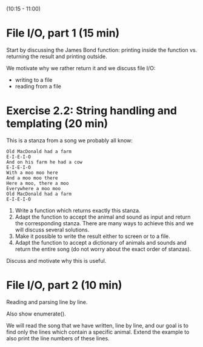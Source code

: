 (10:15 - 11:00)


# File I/O, part 1 (15 min)

Start by discussing the James Bond function: printing inside the function vs. returning the result
and printing outside.

We motivate why we rather return it and we discuss file I/O:

- writing to a file
- reading from a file


# Exercise 2.2: String handling and templating (20 min)

This is a stanza from a song we probably all know:
```
Old MacDonald had a farm
E-I-E-I-O
And on his farm he had a cow
E-I-E-I-O
With a moo moo here
And a moo moo there
Here a moo, there a moo
Everywhere a moo moo
Old MacDonald had a farm
E-I-E-I-O
```

1. Write a function which returns exactly this stanza.
2. Adapt the function to accept the animal and sound as input and return the corresponding stanza. There are many ways to achieve this and we will discuss several solutions.
3. Make it possible to write the result either to screen or to a file.
4. Adapt the function to accept a dictionary of animals and sounds and return the entire song (do not worry about the exact order of stanzas).

Discuss and motivate why this is useful.


# File I/O, part 2 (10 min)

Reading and parsing line by line.

Also show enumerate().

We will read the song that we have written, line by line,
and our goal is to find only the lines which contain a specific animal.
Extend the example to also print the line numbers of these lines.
